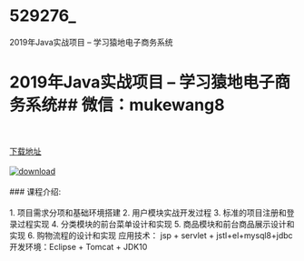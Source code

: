 # 529276_
2019年Java实战项目 – 学习猿地电子商务系统
# 2019年Java实战项目 – 学习猿地电子商务系统## 微信：mukewang8
<br/></br>[下载地址](http://www.36tz.cn/article/529276 "下载地址")
<br/></br>[![download](http://36tz.cn/muke_img/2019_12_356-37-300x236.jpg "下载地址")](http://www.36tz.cn/article/529276 "下载地址")
<br/></br>### 课程介绍:<br/></br>1. 项目需求分项和基础环境搭建
2. 用户模块实战开发过程
3. 标准的项目注册和登录过程实现
4. 分类模块的前台菜单设计和实现
5. 商品模块和前台商品展示设计和实现
6. 购物流程的设计和实现
应用技术：
jsp + servlet + jstl+el+mysql8+jdbc
开发环境：Eclipse + Tomcat + JDK10


 
